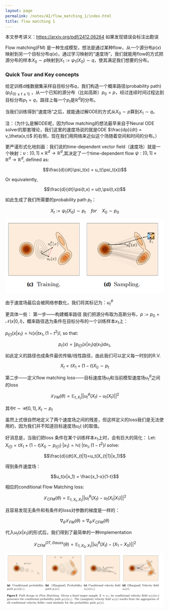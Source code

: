 ```yaml
---
layout: page
permalink: /notes/AI/flow_matching_1/index.html
title: flow matching 1
---
```


本文参考讲义：https://arxiv.org/pdf/2412.06264
如果发现错误会标注出勘误

Flow matching(FM) 是一种生成模型，想法是通过某种flow，从一个源分布$p(x)$映射到另一个目标分布$q(x)$，通过学习映射的“速度场”，我们就能用flow的方式把源分布的样本$X_0 \sim p$映射到$X_1 := \psi_1(X_0)\sim q$，使其满足我们想要的分布。

### Quick Tour and Key concepts
给定训练d维数据集采样自目标分布$q$，我们构造一个概率路径(probability path) $(p_t)_{(0\leq t\leq 1)}$ ，从一个已知的源分布（比如高斯）$p_0 =p$，经过连续时间过程达到目标分布$p_1 = q$，路径上每一个$p_t$是$\mathbb{R}^d$的分布。 

当我们训练得到“速度场”之后，就能通过解ODE的方式从$X_0\sim p$算到$X_1 \sim q$。


注：（为什么是解ODE呢，因为flow matching的想法最早来自于Neural ODE solver的那套理论，我们这里的速度场说的就是ODE $\frac{dp}{dt} = v_\theta(x,t)$ 的右侧，现在我们用网络来近似这个场随着空间和时间的分布。）

更严谨形式化地刻画：我们说的time-dependent vector field（速度场）就是一个映射：$u: [0,1] \times \mathbb{R}^d \to \mathbb{R}^d$,其决定了一个time-dependent flow $\psi:[0,1]\times\mathbb{R}^d \to \mathbb{R}^d$, defined as:

$$\frac{d}{dt}\psi_t(x) = u_t(\psi_t(x))$$

Or equivalently, 

$$\frac{d}{dt}\psi(t,x) = u(t,\psi(t,x))$$

如此生成了我们所需要的probability path $p_t$：

$$X_t := \psi_t(X_0)\sim p_t \quad for\quad X_0\sim p_0$$

![Graph](flow_matching.asset/graph1.png)

由于速度场最后会被网络参数化，我们将其标记为：$u_t^{\theta}$

更具体一些：
第一步——构建概率路径
我们把源分布取为高斯分布，$p := p_0 = \mathcal{N}(x|0,I)$，概率路径选为条件在目标分布的一个训练样本$x_1$上：

$p_{t|1}(x|x_1)=\mathbb{N}(x|tx_1,(1-t^2)I$, so that:

$$p_t(x)=\int p_{t|1}(x|x_1)q(x_1)dx_1,$$

如此定义的路径也成条件最优传输/线性路径，由此我们可以定义每一时刻的R.V. 

$$X_t = t X_1+(1-t)X_0 \sim p_t $$

第二步——定义flow matching loss——目标速度场$u_t$和当前模型速度场$u_t^\theta$之间的loss

$$\mathcal{L}_{FM}(\theta)=\mathbb{E}_{t,X_t}||u_t^\theta(X_t)-u_t(X_t)||^2$$

其中$t\sim \mathcal{U}[0,1], X_t \sim p_t$

虽然上式很自然地定义了两个速度场之间的残差，但这样定义的loss我们是无法使用的，因为我们并不知道目标速度场$u_t(\cdot)$的取值。

好消息是，当我们把loss 条件在某个训练样本$x_1$上时，会有巨大的简化：
Let: $X_{t|1}=t X_1+(1-t)X_0 \sim p_{t|1}(\cdot|x_1)=\mathbb{N}(\cdot|tx_1,(1-t^2)I$ 
solve:

$$\frac{d}{dt}X_{t|1}=u_t(X_{t|1}|x_1)$$

得到条件速度场：

$$u_t(x|x_1) = \frac{x_1-x}{1-t}$$

相应的conditional Flow Matching loss:

$$\mathcal{L}_{CFM}(\theta)=\mathbb{E}_{t,X_t,X_1}||u_t^\theta(X_t)-u_t(X_t|X_1)||^2$$

且容易发现无条件和有条件的loss对参数的梯度是一样的：

$$\nabla_\theta\mathcal{L}_{FM}(\theta) = \nabla_\theta\mathcal{L}_{CFM}(\theta)$$

代入$u_t(x|x_1)$的形式后，我们得到了最简单的一种implementation

$$\mathcal{L}_{CFM}^{OT,Gauss}(\theta)=\mathbb{E}_{t,X_0,X_1}||u_t^\theta(X_t)-(X_1-X_0)||^2$$

![Graph](flow_matching.asset/graph2.png)
